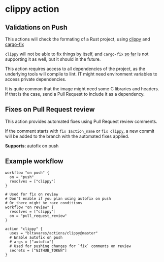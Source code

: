 # clippy action

## Validations on Push

This actions will check the formating of a Rust project, using
[clippy](https://github.com/rust-lang-nursery/rust-clippy)
and [cargo-fix](https://github.com/rust-lang-nursery/rustfix)

`clippy` will not be able to fix things by itself, and `cargo-fix`
[so far](https://github.com/rust-lang-nursery/rustfix/issues/130) is not
supporting it as well, but it should in the future.

This action requires access to all dependencies of the project,
as the underlying tools will compile to lint. IT might need environment
variables to access private dependencies.

It is quite common that the image might need some C libraries and headers.
If that is the case, send a Pull Request to include it as a dependency.

## Fixes on Pull Request review

This action provides automated fixes using Pull Request review comments.

If the comment starts with `fix $action_name` or `fix clippy`, a new commit will
be added to the branch with the automated fixes applied.

**Supports**: autofix on push

## Example workflow

```hcl
workflow "on push" {
  on = "push"
  resolves = ["clippy"]
}

# Used for fix on review
# Don't enable if you plan using autofix on push
# Or there might be race conditions
workflow "on review" {
  resolves = ["clippy"]
  on = "pull_request_review"
}

action "clippy" {
  uses = "bltavares/actions/clippy@master"
  # Enable autofix on push
  # args = ["autofix"]
  # Used for pushing changes for `fix` comments on review
  secrets = ["GITHUB_TOKEN"]
}
```
